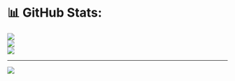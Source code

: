 # 📊 GitHub Stats:
![](https://github-readme-stats.vercel.app/api?username=dineshbabugorrumuchu&theme=dark&hide_border=false&include_all_commits=false&count_private=false)<br/>
![](https://github-readme-streak-stats.herokuapp.com/?user=dineshbabugorrumuchu&theme=dark&hide_border=false)<br/>
![](https://github-readme-stats.vercel.app/api/top-langs/?username=dineshbabugorrumuchu&theme=dark&hide_border=false&include_all_commits=false&count_private=false&layout=compact)

---
[![](https://visitcount.itsvg.in/api?id=dineshbabugorrumuchu&icon=0&color=0)](https://visitcount.itsvg.in)

<!-- Proudly created with GPRM ( https://gprm.itsvg.in ) -->
